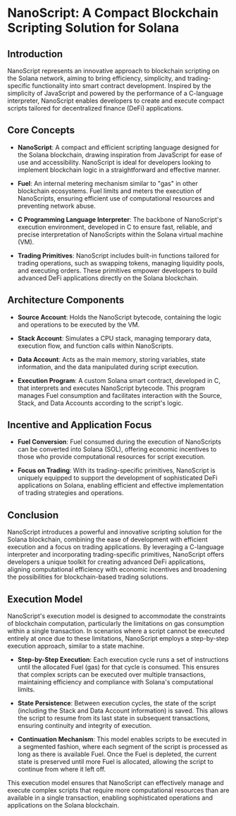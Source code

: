 
# NanoScript: A Compact Blockchain Scripting Solution for Solana

## Introduction

NanoScript represents an innovative approach to blockchain scripting on the Solana network, aiming to bring efficiency, simplicity, and trading-specific functionality into smart contract development. Inspired by the simplicity of JavaScript and powered by the performance of a C-language interpreter, NanoScript enables developers to create and execute compact scripts tailored for decentralized finance (DeFi) applications.

## Core Concepts

- **NanoScript**: A compact and efficient scripting language designed for the Solana blockchain, drawing inspiration from JavaScript for ease of use and accessibility. NanoScript is ideal for developers looking to implement blockchain logic in a straightforward and effective manner.

- **Fuel**: An internal metering mechanism similar to "gas" in other blockchain ecosystems. Fuel limits and meters the execution of NanoScripts, ensuring efficient use of computational resources and preventing network abuse.

- **C Programming Language Interpreter**: The backbone of NanoScript's execution environment, developed in C to ensure fast, reliable, and precise interpretation of NanoScripts within the Solana virtual machine (VM).

- **Trading Primitives**: NanoScript includes built-in functions tailored for trading operations, such as swapping tokens, managing liquidity pools, and executing orders. These primitives empower developers to build advanced DeFi applications directly on the Solana blockchain.

## Architecture Components

- **Source Account**: Holds the NanoScript bytecode, containing the logic and operations to be executed by the VM.

- **Stack Account**: Simulates a CPU stack, managing temporary data, execution flow, and function calls within NanoScripts.

- **Data Account**: Acts as the main memory, storing variables, state information, and the data manipulated during script execution.

- **Execution Program**: A custom Solana smart contract, developed in C, that interprets and executes NanoScript bytecode. This program manages Fuel consumption and facilitates interaction with the Source, Stack, and Data Accounts according to the script's logic.

## Incentive and Application Focus

- **Fuel Conversion**: Fuel consumed during the execution of NanoScripts can be converted into Solana (SOL), offering economic incentives to those who provide computational resources for script execution.

- **Focus on Trading**: With its trading-specific primitives, NanoScript is uniquely equipped to support the development of sophisticated DeFi applications on Solana, enabling efficient and effective implementation of trading strategies and operations.

## Conclusion

NanoScript introduces a powerful and innovative scripting solution for the Solana blockchain, combining the ease of development with efficient execution and a focus on trading applications. By leveraging a C-language interpreter and incorporating trading-specific primitives, NanoScript offers developers a unique toolkit for creating advanced DeFi applications, aligning computational efficiency with economic incentives and broadening the possibilities for blockchain-based trading solutions.


## Execution Model

NanoScript's execution model is designed to accommodate the constraints of blockchain computation, particularly the limitations on gas consumption within a single transaction. In scenarios where a script cannot be executed entirely at once due to these limitations, NanoScript employs a step-by-step execution approach, similar to a state machine.

- **Step-by-Step Execution**: Each execution cycle runs a set of instructions until the allocated Fuel (gas) for that cycle is consumed. This ensures that complex scripts can be executed over multiple transactions, maintaining efficiency and compliance with Solana's computational limits.

- **State Persistence**: Between execution cycles, the state of the script (including the Stack and Data Account information) is saved. This allows the script to resume from its last state in subsequent transactions, ensuring continuity and integrity of execution.

- **Continuation Mechanism**: This model enables scripts to be executed in a segmented fashion, where each segment of the script is processed as long as there is available Fuel. Once the Fuel is depleted, the current state is preserved until more Fuel is allocated, allowing the script to continue from where it left off.

This execution model ensures that NanoScript can effectively manage and execute complex scripts that require more computational resources than are available in a single transaction, enabling sophisticated operations and applications on the Solana blockchain.
